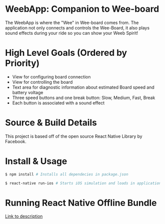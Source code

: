 # WeebApp: Companion to Wee-board
The WeebApp is where the "Wee" in Wee-board comes from. The application not only connects and controls the Wee-Board, it also plays sound effects during your ride so you can show your Weeb Spirit!

# High Level Goals (Ordered by Priority)
- View for configuring board connection
- View for controlling the board
- Text area for diagnostic information about estimated Board speed and battery voltage
- Three speed buttons and one break button: Slow, Medium, Fast, Break
- Each button is associated with a sound effect

# Source & Build Details
This project is based off of the open source React Native Library by Facebook. 

# Install & Usage
```bash
$ npm install # Installs all dependecies in package.json

$ react-native run-ios # Starts iOS simulation and loads in application
```

# Running React Native Offline Bundle
[Link to description](https://medium.com/the-react-native-log/first-time-deploying-with-react-native-f524eb3e705d)
